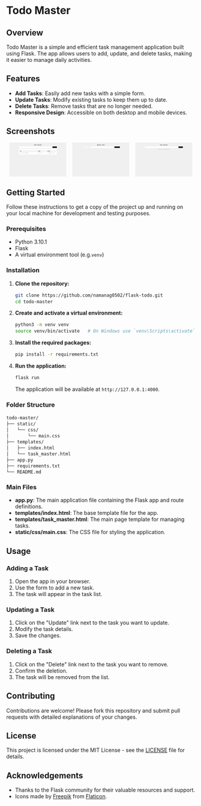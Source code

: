 # Todo Master

## Overview

Todo Master is a simple and efficient task management application built using Flask. The app allows users to add, update, and delete tasks, making it easier to manage daily activities.

## Features

- **Add Tasks**: Easily add new tasks with a simple form.
- **Update Tasks**: Modify existing tasks to keep them up to date.
- **Delete Tasks**: Remove tasks that are no longer needed.
- **Responsive Design**: Accessible on both desktop and mobile devices.

## Screenshots

<div style="display: flex; justify-content: space-around;">
  <img src="docs/screenshot1.png" alt="Screenshot 1" style="width: 30%; height: auto;">
  <img src="docs/screenshot2.png" alt="Screenshot 2" style="width: 30%; height: auto;">
  <img src="docs/screenshot3.png" alt="Screenshot 3" style="width: 30%; height: auto;">
</div>

## Getting Started

Follow these instructions to get a copy of the project up and running on your local machine for development and testing purposes.

### Prerequisites

- Python 3.10.1
- Flask
- A virtual environment tool (e.g.`venv`)

### Installation

1. **Clone the repository:**

   ```sh
   git clone https://github.com/namanag0502/flask-todo.git
   cd todo-master
   ```

2. **Create and activate a virtual environment:**

   ```sh
   python3 -m venv venv
   source venv/bin/activate   # On Windows use `venv\Scripts\activate`
   ```

3. **Install the required packages:**

   ```sh
   pip install -r requirements.txt
   ```

4. **Run the application:**

   ```sh
   flask run
   ```

   The application will be available at `http://127.0.0.1:4000`.

### Folder Structure

```
todo-master/
├── static/
│   └── css/
│       └── main.css
├── templates/
│   ├── index.html
│   └── task_master.html
├── app.py
├── requirements.txt
└── README.md
```

### Main Files

- **app.py**: The main application file containing the Flask app and route definitions.
- **templates/index.html**: The base template file for the app.
- **templates/task_master.html**: The main page template for managing tasks.
- **static/css/main.css**: The CSS file for styling the application.

## Usage

### Adding a Task

1. Open the app in your browser.
2. Use the form to add a new task.
3. The task will appear in the task list.

### Updating a Task

1. Click on the "Update" link next to the task you want to update.
2. Modify the task details.
3. Save the changes.

### Deleting a Task

1. Click on the "Delete" link next to the task you want to remove.
2. Confirm the deletion.
3. The task will be removed from the list.

## Contributing

Contributions are welcome! Please fork this repository and submit pull requests with detailed explanations of your changes.

## License

This project is licensed under the MIT License - see the [LICENSE](LICENSE) file for details.

## Acknowledgements

- Thanks to the Flask community for their valuable resources and support.
- Icons made by [Freepik](https://www.flaticon.com/authors/freepik) from [Flaticon](https://www.flaticon.com/).
